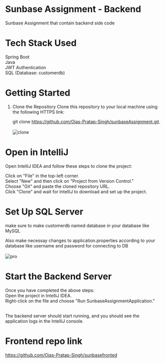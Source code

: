 # Sunbase Assignment - Backend
Sunbase Assignment that contain backend side code

# Tech Stack Used
Spring Boot <br>
Java<br>
JWT Authentication<br>
SQL (Database: customerdb)<br>


# Getting Started
1. Clone the Repository
   Clone this repository to your local machine using the following HTTPS link:

    git clone   https://github.com/Ojas-Pratap-Singh/sunbaseAssignment.git. <br> <br>
   ![clone](https://github.com/Ojas-Pratap-Singh/sunbaseAssignment/assets/128834924/fdf376b8-6336-4d1e-b6ab-419a5d8286e7)



# Open in IntelliJ
Open IntelliJ IDEA and follow these steps to clone the project: <br>

Click on "File" in the top-left corner. <br>
Select "New" and then click on "Project from Version Control." <br>
Choose "Git" and paste the cloned repository URL. <br>
Click "Clone" and wait for IntelliJ to download and set up the project. <br>


# Set Up SQL Server
make sure to make customerdb named database in your database like MySQL <br>

Also make necessay changes to application.properties according to your database like username and password for connecting to DB <br> <br>
![pro](https://github.com/Ojas-Pratap-Singh/sunbaseAssignment/assets/128834924/d4b9f31b-c879-4719-ba55-5ca245bb0e33)


# Start the Backend Server
Once you have completed the above steps: <br>
Open the project in IntelliJ IDEA. <br>
Right-click on the file and choose "Run SunbaseAssignmentApplication." <br> <br>

The backend server should start running, and you should see the application logs in the IntelliJ console.

# Frontend repo link 
https://github.com/Ojas-Pratap-Singh/sunbasefronted

